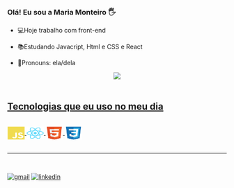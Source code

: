 ### Olá! Eu sou a Maria Monteiro 🖐️

- 💻Hoje trabalho com front-end

- 📚Estudando Javacript, Html e CSS e React

- 🙂Pronouns: ela/dela

<div align="center">
  <a href="https://github.com/mariaamonteiro2">
   <img height="180em" src="https://github-readme-stats.vercel.app/api?username=mariaamonteiro2&show_icons=true&theme=dracula&include_all_commits=true&count_private=true"/>
</div>

<br>
  
## Tecnologias que eu uso no meu dia
  
<div style="display: inline_block"><br>
  <img align="center" alt="javascript" height="30" width="40" src="https://raw.githubusercontent.com/devicons/devicon/master/icons/javascript/javascript-plain.svg">
  <img align="center" alt="react" height="30" width="40" src="https://raw.githubusercontent.com/devicons/devicon/master/icons/react/react-original.svg">
  <img align="center" alt="HTML" height="30" width="40" src="https://raw.githubusercontent.com/devicons/devicon/master/icons/html5/html5-original.svg">
  <img align="center" alt="CSS" height="30" width="40" src="https://raw.githubusercontent.com/devicons/devicon/master/icons/css3/css3-original.svg">
</div>

<br>
<hr>
<br>

[![gmail](https://img.shields.io/badge/Gmail-D14836?style=for-the-badge&logo=gmail&logoColor=white)](https://mail.google.com/mail/u/0/#search)
[![linkedin](https://img.shields.io/badge/LinkedIn-0077B5?style=for-the-badge&logo=linkedin&logoColor=white)](https://https://www.linkedin.com/in/maria-clara-monteiro-gonzaga/)
